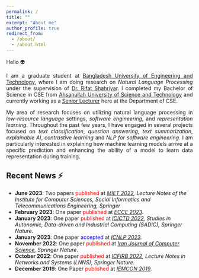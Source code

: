 ```yaml
---
permalink: /
title: ""
excerpt: "About me"
author_profile: true
redirect_from: 
  - /about/
  - /about.html
---
```


Hello 👽

<p style="text-align:justify">I am a graduate student at <a href="https://www.buet.ac.bd/">Bangladesh University of Engineering and Technology</a>, 
where I am doing research on <em>Natural Language Processing</em> under the supervision of <a href="https://cse.buet.ac.bd/faculty_list/detail/rifat">Dr. Rifat Shahriyar</a>.
I completed my Bachelor of Science in CSE from <a href="https://aust.edu/">Ahsanullah University of Science and Technology</a> and 
currently working as a <a href="https://aust.edu/cse/faculty_member/mr_g_m_shahariar">Senior Lecturer</a> here at the Department of CSE.</p>

<p style="text-align:justify">My area of research focuses on utilizing natural language processing in <em>low-resource language</em> settings, <em>software engineering</em>, 
and <em>representation learning</em>. Throughout the past few years, I have engaged in several projects focused on <em>text classification</em>, <em>question answering</em>, 
<em>text summarization</em>, <em>explainable AI</em>, <em>contrastive learning</em> and <em>NLP for software engineering</em>. 
I am particularly interested in explaining how machine learning models arrive at a specific prediction and 
enhancing the ability of a model to learn data representation during training.</p>


## Recent News ⚡
+ <strong>June 2023</strong>: Two papers <span style="color:red">published</span> at <em>[MIET 2022](https://link.springer.com/book/10.1007/978-3-031-34622-4), Lecture Notes of the Institute for Computer Sciences, Social Informatics and Telecommunications Engineering, Springer</em>
+ <strong>February 2023</strong>: One paper <span style="color:red">published</span> at <em>[ECCE 2023](https://webs.cuet.ac.bd/ecce/).</em>
+ <strong>January 2023</strong>: One paper <span style="color:red">published</span> at <em>[ICICTD 2022](https://link.springer.com/book/10.1007/978-981-19-7528-8), Studies in Autonomic, Data-driven and Industrial Computing (SADIC), Springer Nature.</em>
+ <strong>January 2023</strong>: One paper <span style="color:blue">accepted</span> at <em>[ICNLP 2023](http://www.icnlp.net/index.html).</em>
+ <strong>November 2022</strong>: One paper <span style="color:red">published</span> at <em>[Iran Journal of Computer Science](https://www.springer.com/journal/42044), Springer Nature.</em>
+ <strong>October 2022</strong>: One paper <span style="color:red">published</span> at <em>[ICFIRB 2022](https://link.springer.com/book/10.1007/978-981-19-2445-3), Lecture Notes in Networks and Systems (LNNS), Springer Nature.</em>
+ <strong>December 2019</strong>: One Paper <span style="color:red">published</span> at <em>[IEMCON 2019](https://ieee-iemcon.org/ieee-iemcon-2019-2/).</em>
